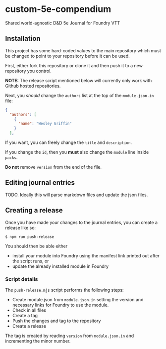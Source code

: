 # custom-5e-compendium

Shared world-agnostic D&D 5e Journal for Foundry VTT

## Installation

This project has some hard-coded values to the main repository which must 
be changed to point to your repository before it can be used.

First, either fork this repository or clone it and then push it to a new 
repository you control.

**NOTE:** The release script mentioned below will currently only work with Github hosted repositories.

Next, you *should* change the `authors` list at the top of the `module.json.in` file:
```json
{
  "authors": [
    {
      "name": "Wesley Griffin"
    }
  ],
```

If you want, you can freely change the `title` and `description`.

If you change the `id`, then you **must** also change the `module` line inside `packs`.

**Do not** remove `version` from the end of the file.

## Editing journal entries

TODO. Ideally this will parse markdown files and update the json files.

## Creating a release

Once you have made your changes to the journal entries, you can create a release like so:
```shell
$ npm run push-release
```

You should then be able either
- install your module into Foundry using the manifest link printed out after the script runs, or
- update the already installed module in Foundry

### Script details
The `push-release.mjs` script performs the following steps:
- Create module.json from `module.json.in` setting the version and necessary links for Foundry to use the module.
- Check in all files
- Create a tag
- Push the changes and tag to the repository
- Create a release

The tag is created by reading `version` from `module.json.in` and incrementing the minor number.